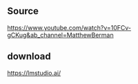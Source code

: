 ## Source
https://www.youtube.com/watch?v=10FCv-gCKug&ab_channel=MatthewBerman

## download
https://lmstudio.ai/